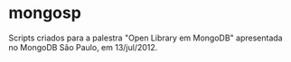 
mongosp
=======

Scripts criados para a palestra "Open Library em MongoDB" apresentada no
MongoDB São Paulo, em 13/jul/2012.
